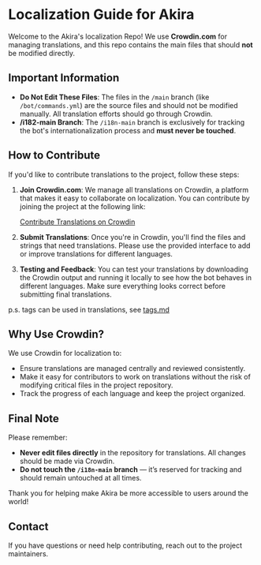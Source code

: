 # Localization Guide for Akira

Welcome to the Akira's localization Repo! We use **Crowdin.com** for managing translations, and this repo contains the main files that should **not** be modified directly.

## Important Information

- **Do Not Edit These Files**: The files in the `/main` branch (like `/bot/commands.yml`) are the source files and should not be modified manually. All translation efforts should go through Crowdin.
- **/i182-main Branch**: The `/i18n-main` branch is exclusively for tracking the bot's internationalization process and **must never be touched**.

## How to Contribute

If you'd like to contribute translations to the project, follow these steps:

1. **Join Crowdin.com**: We manage all translations on Crowdin, a platform that makes it easy to collaborate on localization. You can contribute by joining the project at the following link:

   [Contribute Translations on Crowdin](https://crowdin.com/project/lynnuxdevAkira)

2. **Submit Translations**: Once you're in Crowdin, you'll find the files and strings that need translations. Please use the provided interface to add or improve translations for different languages.

3. **Testing and Feedback**: You can test your translations by downloading the Crowdin output and running it locally to see how the bot behaves in different languages. Make sure everything looks correct before submitting final translations.

p.s. tags can be used in translations, see [tags.md](./Tags.md)

## Why Use Crowdin?

We use Crowdin for localization to:
- Ensure translations are managed centrally and reviewed consistently.
- Make it easy for contributors to work on translations without the risk of modifying critical files in the project repository.
- Track the progress of each language and keep the project organized.

## Final Note

Please remember:
- **Never edit files directly** in the repository for translations. All changes should be made via Crowdin.
- **Do not touch the `/i18n-main` branch** — it’s reserved for tracking and should remain untouched at all times.

Thank you for helping make Akira be more accessible to users around the world!

## Contact

If you have questions or need help contributing, reach out to the project maintainers.
